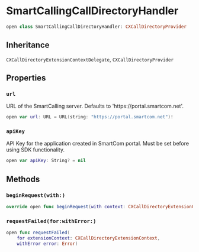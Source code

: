 # SmartCallingCallDirectoryHandler

``` swift
open class SmartCallingCallDirectoryHandler: CXCallDirectoryProvider 
```

## Inheritance

`CXCallDirectoryExtensionContextDelegate`, `CXCallDirectoryProvider`

## Properties

### `url`

URL of the SmartCalling server. Defaults to 'https:​//portal.smartcom.net'.

``` swift
open var url: URL = URL(string: "https://portal.smartcom.net")!
```

### `apiKey`

API Key for the application created in SmartCom portal. Must be set before
using SDK functionality.

``` swift
open var apiKey: String? = nil
```

## Methods

### `beginRequest(with:)`

``` swift
override open func beginRequest(with context: CXCallDirectoryExtensionContext) 
```

### `requestFailed(for:withError:)`

``` swift
open func requestFailed(
    for extensionContext: CXCallDirectoryExtensionContext,
    withError error: Error)
```
